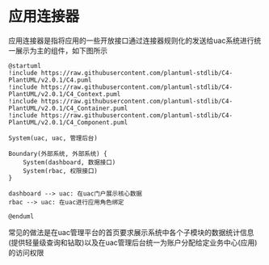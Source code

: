 # 应用连接器

应用连接器是指将应用的一些开放接口通过连接器规则化的发送给uac系统进行统一展示为主的组件，如下图所示

```plantuml
@startuml
!include https://raw.githubusercontent.com/plantuml-stdlib/C4-PlantUML/v2.0.1/C4.puml
!include https://raw.githubusercontent.com/plantuml-stdlib/C4-PlantUML/v2.0.1/C4_Context.puml
!include https://raw.githubusercontent.com/plantuml-stdlib/C4-PlantUML/v2.0.1/C4_Container.puml
!include https://raw.githubusercontent.com/plantuml-stdlib/C4-PlantUML/v2.0.1/C4_Component.puml

System(uac, uac, 管理后台)

Boundary(外部系统, 外部系统) {
    System(dashboard, 数据接口)
    System(rbac, 权限接口)
}

dashboard --> uac: 在uac门户展示核心数据
rbac --> uac: 在uac进行应用角色绑定

@enduml
```

常见的做法是在uac管理平台的首页要求展示系统中各个子模块的数据统计信息(提供轻量级查询和钻取)以及在uac管理后台统一为账户分配给定业务中心(应用)的访问权限

